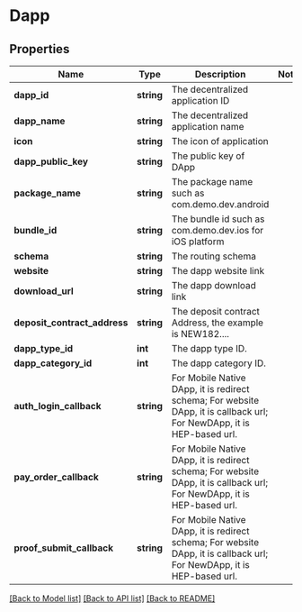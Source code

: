 # Dapp

## Properties
Name | Type | Description | Notes
------------ | ------------- | ------------- | -------------
**dapp_id** | **string** | The decentralized application ID | 
**dapp_name** | **string** | The decentralized application name | 
**icon** | **string** | The icon of application | 
**dapp_public_key** | **string** | The public key of DApp | 
**package_name** | **string** | The package name such as com.demo.dev.android | 
**bundle_id** | **string** | The bundle id such as com.demo.dev.ios for iOS platform | 
**schema** | **string** | The routing schema | 
**website** | **string** | The dapp website link | 
**download_url** | **string** | The dapp download link | 
**deposit_contract_address** | **string** | The deposit contract Address, the example is NEW182.... | 
**dapp_type_id** | **int** | The dapp type ID. | 
**dapp_category_id** | **int** | The dapp category ID. | 
**auth_login_callback** | **string** | For Mobile Native DApp, it is redirect schema; For website DApp, it is callback url; For  NewDApp, it is HEP-based url. | 
**pay_order_callback** | **string** | For Mobile Native DApp, it is redirect schema; For website DApp, it is callback url; For  NewDApp, it is HEP-based url. | 
**proof_submit_callback** | **string** | For Mobile Native DApp, it is redirect schema; For website DApp, it is callback url; For  NewDApp, it is HEP-based url. | 

[[Back to Model list]](../README.md#documentation-for-models) [[Back to API list]](../README.md#documentation-for-api-endpoints) [[Back to README]](../README.md)

